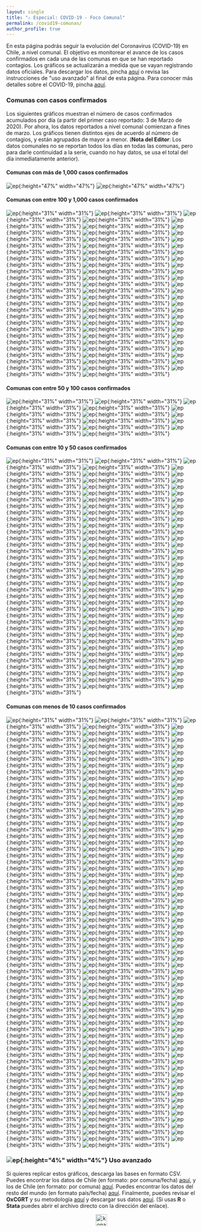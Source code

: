 ```yaml
---
layout: single
title: "⚠️ Especial: COVID-19 - Foco Comunal"
permalink: /covid19-comunas/
author_profile: true
---
```


En esta página podrás seguir la evolución del Coronavirus (COVID-19) en Chile, a nivel comunal. El objetivo es monitorear el avance de los casos confirmados en cada una de las comunas en que se han reportado contagios. Los gráficos se actualizarán a medida que se vayan registrando datos oficiales. Para descargar los datos, pincha [aquí](https://www.minsal.cl/nuevo-coronavirus-2019-ncov/casos-confirmados-en-chile-covid-19/) o revisa las instrucciones de "uso avanzado" al final de esta página. Para conocer más detalles sobre el COVID-19, pincha [aquí](https://www.minsal.cl/nuevo-coronavirus-2019-ncov/).


### Comunas con casos confirmados

Los siguientes gráficos muestran el número de casos confirmados acumulados por día (a partir del primer caso reportado: 3 de Marzo de 2020). Por ahora, los datos reportados a nivel comunal comienzan a fines de marzo. Los gráficos tienen distintos ejes de acuerdo al número de contagios, y están agrupados de mayor a menor. (**Nota del Editor**: Los datos comunales no se reportan todos los días en todas las comunas, pero para darle continuidad a la serie, cuando no hay datos, se usa el total del día inmediatamente anterior).


#### Comunas con más de 1,000 casos confirmados

![ep](/images/covid19/comunas/2000_Santiago.png){:height="47%" width="47%"}
![ep](/images/covid19/comunas/2000_Puente%20Alto.png){:height="47%" width="47%"}


#### Comunas con entre 100 y 1,000 casos confirmados

![ep](/images/covid19/comunas/1000_Angol.png){:height="31%" width="31%"}
![ep](/images/covid19/comunas/1000_Antofagasta.png){:height="31%" width="31%"}
![ep](/images/covid19/comunas/1000_Arica.png){:height="31%" width="31%"}
![ep](/images/covid19/comunas/1000_Cerrillos.png){:height="31%" width="31%"}
![ep](/images/covid19/comunas/1000_Cerro%20Navia.png){:height="31%" width="31%"}
![ep](/images/covid19/comunas/1000_Chillán.png){:height="31%" width="31%"}
![ep](/images/covid19/comunas/1000_Colina.png){:height="31%" width="31%"}
![ep](/images/covid19/comunas/1000_Concepción.png){:height="31%" width="31%"}
![ep](/images/covid19/comunas/1000_Conchalí.png){:height="31%" width="31%"}
![ep](/images/covid19/comunas/1000_El%20Bosque.png){:height="31%" width="31%"}
![ep](/images/covid19/comunas/1000_Estación%20Central.png){:height="31%" width="31%"}
![ep](/images/covid19/comunas/1000_Hualpén.png){:height="31%" width="31%"}
![ep](/images/covid19/comunas/1000_Huechuraba.png){:height="31%" width="31%"}
![ep](/images/covid19/comunas/1000_Independencia.png){:height="31%" width="31%"}
![ep](/images/covid19/comunas/1000_Iquique.png){:height="31%" width="31%"}
![ep](/images/covid19/comunas/1000_La%20Cisterna.png){:height="31%" width="31%"}
![ep](/images/covid19/comunas/1000_La%20Florida.png){:height="31%" width="31%"}
![ep](/images/covid19/comunas/1000_La%20Granja.png){:height="31%" width="31%"}
![ep](/images/covid19/comunas/1000_La%20Pintana.png){:height="31%" width="31%"}
![ep](/images/covid19/comunas/1000_La%20Reina.png){:height="31%" width="31%"}
![ep](/images/covid19/comunas/1000_Lampa.png){:height="31%" width="31%"}
![ep](/images/covid19/comunas/1000_Las%20Condes.png){:height="31%" width="31%"}
![ep](/images/covid19/comunas/1000_Lo%20Barnechea.png){:height="31%" width="31%"}
![ep](/images/covid19/comunas/1000_Lo%20Espejo.png){:height="31%" width="31%"}
![ep](/images/covid19/comunas/1000_Lo%20Prado.png){:height="31%" width="31%"}
![ep](/images/covid19/comunas/1000_Macul.png){:height="31%" width="31%"}
![ep](/images/covid19/comunas/1000_Maipú.png){:height="31%" width="31%"}
![ep](/images/covid19/comunas/1000_Mejillones.png){:height="31%" width="31%"}
![ep](/images/covid19/comunas/1000_Melipilla.png){:height="31%" width="31%"}
![ep](/images/covid19/comunas/1000_%C3%91u%C3%B1oa.png){:height="31%" width="31%"}
![ep](/images/covid19/comunas/1000_Osorno.png){:height="31%" width="31%"}
![ep](/images/covid19/comunas/1000_Pedro%20Aguirre%20Cerda.png){:height="31%" width="31%"}
![ep](/images/covid19/comunas/1000_Pe%C3%B1alolén.png){:height="31%" width="31%"}
![ep](/images/covid19/comunas/1000_Providencia.png){:height="31%" width="31%"}
![ep](/images/covid19/comunas/1000_Pudahuel.png){:height="31%" width="31%"}
![ep](/images/covid19/comunas/1000_Punta%20Arenas.png){:height="31%" width="31%"}
![ep](/images/covid19/comunas/1000_Quilicura.png){:height="31%" width="31%"}
![ep](/images/covid19/comunas/1000_Quinta%20Normal.png){:height="31%" width="31%"}
![ep](/images/covid19/comunas/1000_Recoleta.png){:height="31%" width="31%"}
![ep](/images/covid19/comunas/1000_Renca.png){:height="31%" width="31%"}
![ep](/images/covid19/comunas/1000_San%20Bernardo.png){:height="31%" width="31%"}
![ep](/images/covid19/comunas/1000_San%20Joaquín.png){:height="31%" width="31%"}
![ep](/images/covid19/comunas/1000_San%20Miguel.png){:height="31%" width="31%"}
![ep](/images/covid19/comunas/1000_San%20Pedro%20de%20la%20Paz.png){:height="31%" width="31%"}
![ep](/images/covid19/comunas/1000_San%20Ramón.png){:height="31%" width="31%"}
![ep](/images/covid19/comunas/1000_Talca.png){:height="31%" width="31%"}
![ep](/images/covid19/comunas/1000_Talcahuano.png){:height="31%" width="31%"}
![ep](/images/covid19/comunas/1000_Temuco.png){:height="31%" width="31%"}
![ep](/images/covid19/comunas/1000_Valdivia.png){:height="31%" width="31%"}
![ep](/images/covid19/comunas/1000_Valparaíso.png){:height="31%" width="31%"}
![ep](/images/covid19/comunas/1000_Vi%C3%B1a%20del%20Mar.png){:height="31%" width="31%"}
![ep](/images/covid19/comunas/1000_Vitacura.png){:height="31%" width="31%"}


#### Comunas con entre 50 y 100 casos confirmados

![ep](/images/covid19/comunas/100_Buin.png){:height="31%" width="31%"}
![ep](/images/covid19/comunas/100_Bulnes.png){:height="31%" width="31%"}
![ep](/images/covid19/comunas/100_Calama.png){:height="31%" width="31%"}
![ep](/images/covid19/comunas/100_Chiguayante.png){:height="31%" width="31%"}
![ep](/images/covid19/comunas/100_Chillán%20Viejo.png){:height="31%" width="31%"}
![ep](/images/covid19/comunas/100_Padre%20Hurtado.png){:height="31%" width="31%"}
![ep](/images/covid19/comunas/100_Padre%20Las%20Casas.png){:height="31%" width="31%"}
![ep](/images/covid19/comunas/100_Pe%C3%B1aflor.png){:height="31%" width="31%"}
![ep](/images/covid19/comunas/100_San%20Antonio.png){:height="31%" width="31%"}
![ep](/images/covid19/comunas/100_Tomé.png){:height="31%" width="31%"}
![ep](/images/covid19/comunas/100_Victoria.png){:height="31%" width="31%"}
![ep](/images/covid19/comunas/100_Yungay.png){:height="31%" width="31%"}


#### Comunas con entre 10 y 50 casos confirmados

![ep](/images/covid19/comunas/50_Algarrobo.png){:height="31%" width="31%"}
![ep](/images/covid19/comunas/50_Ancud.png){:height="31%" width="31%"}
![ep](/images/covid19/comunas/50_Cabo%20de%20Hornos.png){:height="31%" width="31%"}
![ep](/images/covid19/comunas/50_Cabrero.png){:height="31%" width="31%"}
![ep](/images/covid19/comunas/50_Calera%20de%20Tango.png){:height="31%" width="31%"}
![ep](/images/covid19/comunas/50_Carahue.png){:height="31%" width="31%"}
![ep](/images/covid19/comunas/50_Cauquenes.png){:height="31%" width="31%"}
![ep](/images/covid19/comunas/50_Coihueco.png){:height="31%" width="31%"}
![ep](/images/covid19/comunas/50_Concón.png){:height="31%" width="31%"}
![ep](/images/covid19/comunas/50_Constitución.png){:height="31%" width="31%"}
![ep](/images/covid19/comunas/50_Copiapó.png){:height="31%" width="31%"}
![ep](/images/covid19/comunas/50_Coquimbo.png){:height="31%" width="31%"}
![ep](/images/covid19/comunas/50_Coronel.png){:height="31%" width="31%"}
![ep](/images/covid19/comunas/50_Curacaví.png){:height="31%" width="31%"}
![ep](/images/covid19/comunas/50_Curicó.png){:height="31%" width="31%"}
![ep](/images/covid19/comunas/50_El%20Monte.png){:height="31%" width="31%"}
![ep](/images/covid19/comunas/50_El%20Tabo.png){:height="31%" width="31%"}
![ep](/images/covid19/comunas/50_Ercilla.png){:height="31%" width="31%"}
![ep](/images/covid19/comunas/50_Gorbea.png){:height="31%" width="31%"}
![ep](/images/covid19/comunas/50_Hualqui.png){:height="31%" width="31%"}
![ep](/images/covid19/comunas/50_Illapel.png){:height="31%" width="31%"}
![ep](/images/covid19/comunas/50_Isla%20de%20Maipo.png){:height="31%" width="31%"}
![ep](/images/covid19/comunas/50_La%20Calera.png){:height="31%" width="31%"}
![ep](/images/covid19/comunas/50_La%20Serena.png){:height="31%" width="31%"}
![ep](/images/covid19/comunas/50_La%20Unión.png){:height="31%" width="31%"}
![ep](/images/covid19/comunas/50_Lautaro.png){:height="31%" width="31%"}
![ep](/images/covid19/comunas/50_Limache.png){:height="31%" width="31%"}
![ep](/images/covid19/comunas/50_Linares.png){:height="31%" width="31%"}
![ep](/images/covid19/comunas/50_Loncoche.png){:height="31%" width="31%"}
![ep](/images/covid19/comunas/50_Los%20Andes.png){:height="31%" width="31%"}
![ep](/images/covid19/comunas/50_Los%20Ángeles.png){:height="31%" width="31%"}
![ep](/images/covid19/comunas/50_Machalí.png){:height="31%" width="31%"}
![ep](/images/covid19/comunas/50_María%20Elena.png){:height="31%" width="31%"}
![ep](/images/covid19/comunas/50_Maule.png){:height="31%" width="31%"}
![ep](/images/covid19/comunas/50_Nacimiento.png){:height="31%" width="31%"}
![ep](/images/covid19/comunas/50_Nueva%20Imperial.png){:height="31%" width="31%"}
![ep](/images/covid19/comunas/50_Ovalle.png){:height="31%" width="31%"}
![ep](/images/covid19/comunas/50_Paine.png){:height="31%" width="31%"}
![ep](/images/covid19/comunas/50_Penco.png){:height="31%" width="31%"}
![ep](/images/covid19/comunas/50_Pica.png){:height="31%" width="31%"}
![ep](/images/covid19/comunas/50_Pinto.png){:height="31%" width="31%"}
![ep](/images/covid19/comunas/50_Pirque.png){:height="31%" width="31%"}
![ep](/images/covid19/comunas/50_Pitrufquén.png){:height="31%" width="31%"}
![ep](/images/covid19/comunas/50_Pucón.png){:height="31%" width="31%"}
![ep](/images/covid19/comunas/50_Puerto%20Montt.png){:height="31%" width="31%"}
![ep](/images/covid19/comunas/50_Purranque.png){:height="31%" width="31%"}
![ep](/images/covid19/comunas/50_Quillón.png){:height="31%" width="31%"}
![ep](/images/covid19/comunas/50_Quillota.png){:height="31%" width="31%"}
![ep](/images/covid19/comunas/50_Quilpué.png){:height="31%" width="31%"}
![ep](/images/covid19/comunas/50_Rancagua.png){:height="31%" width="31%"}
![ep](/images/covid19/comunas/50_Ránquil.png){:height="31%" width="31%"}
![ep](/images/covid19/comunas/50_Río%20Bueno.png){:height="31%" width="31%"}
![ep](/images/covid19/comunas/50_Río%20Negro.png){:height="31%" width="31%"}
![ep](/images/covid19/comunas/50_Romeral.png){:height="31%" width="31%"}
![ep](/images/covid19/comunas/50_Saavedra.png){:height="31%" width="31%"}
![ep](/images/covid19/comunas/50_San%20Carlos.png){:height="31%" width="31%"}
![ep](/images/covid19/comunas/50_San%20Clemente.png){:height="31%" width="31%"}
![ep](/images/covid19/comunas/50_San%20Felipe.png){:height="31%" width="31%"}
![ep](/images/covid19/comunas/50_San%20Ignacio.png){:height="31%" width="31%"}
![ep](/images/covid19/comunas/50_San%20Javier.png){:height="31%" width="31%"}
![ep](/images/covid19/comunas/50_San%20José%20de%20Maipo.png){:height="31%" width="31%"}
![ep](/images/covid19/comunas/50_San%20Juan%20de%20la%20Costa.png){:height="31%" width="31%"}
![ep](/images/covid19/comunas/50_San%20Nicolás.png){:height="31%" width="31%"}
![ep](/images/covid19/comunas/50_San%20Pedro.png){:height="31%" width="31%"}
![ep](/images/covid19/comunas/50_Santa%20María.png){:height="31%" width="31%"}
![ep](/images/covid19/comunas/50_Santo%20Domingo.png){:height="31%" width="31%"}
![ep](/images/covid19/comunas/50_Talagante.png){:height="31%" width="31%"}
![ep](/images/covid19/comunas/50_Til%20Til.png){:height="31%" width="31%"}
![ep](/images/covid19/comunas/50_Tocopilla.png){:height="31%" width="31%"}
![ep](/images/covid19/comunas/50_Vallenar.png){:height="31%" width="31%"}
![ep](/images/covid19/comunas/50_Vilcún.png){:height="31%" width="31%"}
![ep](/images/covid19/comunas/50_Villa%20Alemana.png){:height="31%" width="31%"}
![ep](/images/covid19/comunas/50_Villarrica.png){:height="31%" width="31%"}


#### Comunas con menos de 10 casos confirmados

![ep](/images/covid19/comunas/10_Andacollo.png){:height="31%" width="31%"}
![ep](/images/covid19/comunas/10_Arauco.png){:height="31%" width="31%"}
![ep](/images/covid19/comunas/10_Aysén.png){:height="31%" width="31%"}
![ep](/images/covid19/comunas/10_Cabildo.png){:height="31%" width="31%"}
![ep](/images/covid19/comunas/10_Calbuco.png){:height="31%" width="31%"}
![ep](/images/covid19/comunas/10_Caldera.png){:height="31%" width="31%"}
![ep](/images/covid19/comunas/10_Calle%20Larga.png){:height="31%" width="31%"}
![ep](/images/covid19/comunas/10_Canela.png){:height="31%" width="31%"}
![ep](/images/covid19/comunas/10_Cartagena.png){:height="31%" width="31%"}
![ep](/images/covid19/comunas/10_Casablanca.png){:height="31%" width="31%"}
![ep](/images/covid19/comunas/10_Castro.png){:height="31%" width="31%"}
![ep](/images/covid19/comunas/10_Catemu.png){:height="31%" width="31%"}
![ep](/images/covid19/comunas/10_Chaitén.png){:height="31%" width="31%"}
![ep](/images/covid19/comunas/10_Chanco.png){:height="31%" width="31%"}
![ep](/images/covid19/comunas/10_Chile%20Chico.png){:height="31%" width="31%"}
![ep](/images/covid19/comunas/10_Chimbarongo.png){:height="31%" width="31%"}
![ep](/images/covid19/comunas/10_CholChol.png){:height="31%" width="31%"}
![ep](/images/covid19/comunas/10_Coelemu.png){:height="31%" width="31%"}
![ep](/images/covid19/comunas/10_Coinco.png){:height="31%" width="31%"}
![ep](/images/covid19/comunas/10_Colbún.png){:height="31%" width="31%"}
![ep](/images/covid19/comunas/10_Collipulli.png){:height="31%" width="31%"}
![ep](/images/covid19/comunas/10_Corral.png){:height="31%" width="31%"}
![ep](/images/covid19/comunas/10_Coyhaique.png){:height="31%" width="31%"}
![ep](/images/covid19/comunas/10_Cunco.png){:height="31%" width="31%"}
![ep](/images/covid19/comunas/10_Curacautín.png){:height="31%" width="31%"}
![ep](/images/covid19/comunas/10_Curanilahue.png){:height="31%" width="31%"}
![ep](/images/covid19/comunas/10_Curarrehue.png){:height="31%" width="31%"}
![ep](/images/covid19/comunas/10_Curepto.png){:height="31%" width="31%"}
![ep](/images/covid19/comunas/10_Diego%20de%20Almagro.png){:height="31%" width="31%"}
![ep](/images/covid19/comunas/10_Do%C3%B1ihue.png){:height="31%" width="31%"}
![ep](/images/covid19/comunas/10_El%20Carmen.png){:height="31%" width="31%"}
![ep](/images/covid19/comunas/10_El%20Quisco.png){:height="31%" width="31%"}
![ep](/images/covid19/comunas/10_Florida.png){:height="31%" width="31%"}
![ep](/images/covid19/comunas/10_Freire.png){:height="31%" width="31%"}
![ep](/images/covid19/comunas/10_Freirina.png){:height="31%" width="31%"}
![ep](/images/covid19/comunas/10_Frutillar.png){:height="31%" width="31%"}
![ep](/images/covid19/comunas/10_Futrono.png){:height="31%" width="31%"}
![ep](/images/covid19/comunas/10_Galvarino.png){:height="31%" width="31%"}
![ep](/images/covid19/comunas/10_Graneros.png){:height="31%" width="31%"}
![ep](/images/covid19/comunas/10_Hijuelas.png){:height="31%" width="31%"}
![ep](/images/covid19/comunas/10_Hualaihué.png){:height="31%" width="31%"}
![ep](/images/covid19/comunas/10_Huara.png){:height="31%" width="31%"}
![ep](/images/covid19/comunas/10_Huasco.png){:height="31%" width="31%"}
![ep](/images/covid19/comunas/10_Isla%20de%20Pascua.png){:height="31%" width="31%"}
![ep](/images/covid19/comunas/10_La%20Cruz.png){:height="31%" width="31%"}
![ep](/images/covid19/comunas/10_La%20Ligua.png){:height="31%" width="31%"}
![ep](/images/covid19/comunas/10_Lago%20Ranco.png){:height="31%" width="31%"}
![ep](/images/covid19/comunas/10_Lanco.png){:height="31%" width="31%"}
![ep](/images/covid19/comunas/10_Las%20Cabras.png){:height="31%" width="31%"}
![ep](/images/covid19/comunas/10_Licantén.png){:height="31%" width="31%"}
![ep](/images/covid19/comunas/10_Litueche.png){:height="31%" width="31%"}
![ep](/images/covid19/comunas/10_Llaillay.png){:height="31%" width="31%"}
![ep](/images/covid19/comunas/10_Llanquihue.png){:height="31%" width="31%"}
![ep](/images/covid19/comunas/10_Longaví.png){:height="31%" width="31%"}
![ep](/images/covid19/comunas/10_Los%20Álamos.png){:height="31%" width="31%"}
![ep](/images/covid19/comunas/10_Los%20Muermos.png){:height="31%" width="31%"}
![ep](/images/covid19/comunas/10_Los%20Sauces.png){:height="31%" width="31%"}
![ep](/images/covid19/comunas/10_Los%20Vilos.png){:height="31%" width="31%"}
![ep](/images/covid19/comunas/10_Lota.png){:height="31%" width="31%"}
![ep](/images/covid19/comunas/10_Lumaco.png){:height="31%" width="31%"}
![ep](/images/covid19/comunas/10_Máfil.png){:height="31%" width="31%"}
![ep](/images/covid19/comunas/10_María%20Pinto.png){:height="31%" width="31%"}
![ep](/images/covid19/comunas/10_Mariquina.png){:height="31%" width="31%"}
![ep](/images/covid19/comunas/10_Maullín.png){:height="31%" width="31%"}
![ep](/images/covid19/comunas/10_Molina.png){:height="31%" width="31%"}
![ep](/images/covid19/comunas/10_Mostazal.png){:height="31%" width="31%"}
![ep](/images/covid19/comunas/10_Mulchén.png){:height="31%" width="31%"}
![ep](/images/covid19/comunas/10_Nancagua.png){:height="31%" width="31%"}
![ep](/images/covid19/comunas/10_Natales.png){:height="31%" width="31%"}
![ep](/images/covid19/comunas/10_Navidad.png){:height="31%" width="31%"}
![ep](/images/covid19/comunas/10_Negrete.png){:height="31%" width="31%"}
![ep](/images/covid19/comunas/10_Ninhue.png){:height="31%" width="31%"}
![ep](/images/covid19/comunas/10_%C3%91iquén.png){:height="31%" width="31%"}
![ep](/images/covid19/comunas/10_Olivar.png){:height="31%" width="31%"}
![ep](/images/covid19/comunas/10_Olmué.png){:height="31%" width="31%"}
![ep](/images/covid19/comunas/10_Paillaco.png){:height="31%" width="31%"}
![ep](/images/covid19/comunas/10_Papudo.png){:height="31%" width="31%"}
![ep](/images/covid19/comunas/10_Parral.png){:height="31%" width="31%"}
![ep](/images/covid19/comunas/10_Pelarco.png){:height="31%" width="31%"}
![ep](/images/covid19/comunas/10_Pelluhue.png){:height="31%" width="31%"}
![ep](/images/covid19/comunas/10_Pemuco.png){:height="31%" width="31%"}
![ep](/images/covid19/comunas/10_Pencahue.png){:height="31%" width="31%"}
![ep](/images/covid19/comunas/10_Perquenco.png){:height="31%" width="31%"}
![ep](/images/covid19/comunas/10_Petorca.png){:height="31%" width="31%"}
![ep](/images/covid19/comunas/10_Peumo.png){:height="31%" width="31%"}
![ep](/images/covid19/comunas/10_Placilla.png){:height="31%" width="31%"}
![ep](/images/covid19/comunas/10_Porvenir.png){:height="31%" width="31%"}
![ep](/images/covid19/comunas/10_Pozo%20Almonte.png){:height="31%" width="31%"}
![ep](/images/covid19/comunas/10_Primavera.png){:height="31%" width="31%"}
![ep](/images/covid19/comunas/10_Puchuncaví.png){:height="31%" width="31%"}
![ep](/images/covid19/comunas/10_Puerto%20Octay.png){:height="31%" width="31%"}
![ep](/images/covid19/comunas/10_Puerto%20Varas.png){:height="31%" width="31%"}
![ep](/images/covid19/comunas/10_Punitaqui.png){:height="31%" width="31%"}
![ep](/images/covid19/comunas/10_Purén.png){:height="31%" width="31%"}
![ep](/images/covid19/comunas/10_Putaendo.png){:height="31%" width="31%"}
![ep](/images/covid19/comunas/10_Puyehue.png){:height="31%" width="31%"}
![ep](/images/covid19/comunas/10_Quinchao.png){:height="31%" width="31%"}
![ep](/images/covid19/comunas/10_Quinta%20de%20Tilcoco.png){:height="31%" width="31%"}
![ep](/images/covid19/comunas/10_Quintero.png){:height="31%" width="31%"}
![ep](/images/covid19/comunas/10_Quirihue.png){:height="31%" width="31%"}
![ep](/images/covid19/comunas/10_Rauco.png){:height="31%" width="31%"}
![ep](/images/covid19/comunas/10_Renaico.png){:height="31%" width="31%"}
![ep](/images/covid19/comunas/10_Rengo.png){:height="31%" width="31%"}
![ep](/images/covid19/comunas/10_Requínoa.png){:height="31%" width="31%"}
![ep](/images/covid19/comunas/10_Retiro.png){:height="31%" width="31%"}
![ep](/images/covid19/comunas/10_Rinconada.png){:height="31%" width="31%"}
![ep](/images/covid19/comunas/10_Río%20Claro.png){:height="31%" width="31%"}
![ep](/images/covid19/comunas/10_Río%20Hurtado.png){:height="31%" width="31%"}
![ep](/images/covid19/comunas/10_Sagrada%20Familia.png){:height="31%" width="31%"}
![ep](/images/covid19/comunas/10_Salamanca.png){:height="31%" width="31%"}
![ep](/images/covid19/comunas/10_San%20Esteban.png){:height="31%" width="31%"}
![ep](/images/covid19/comunas/10_San%20Fabián.png){:height="31%" width="31%"}
![ep](/images/covid19/comunas/10_San%20Fernando.png){:height="31%" width="31%"}
![ep](/images/covid19/comunas/10_San%20Gregorio.png){:height="31%" width="31%"}
![ep](/images/covid19/comunas/10_San%20Pablo.png){:height="31%" width="31%"}
![ep](/images/covid19/comunas/10_San%20Pedro%20de%20Atacama.png){:height="31%" width="31%"}
![ep](/images/covid19/comunas/10_San%20Rafael.png){:height="31%" width="31%"}
![ep](/images/covid19/comunas/10_San%20Vicente%20de%20Tagua%20Tagua.png){:height="31%" width="31%"}
![ep](/images/covid19/comunas/10_Santa%20Bárbara.png){:height="31%" width="31%"}
![ep](/images/covid19/comunas/10_Santa%20Cruz.png){:height="31%" width="31%"}
![ep](/images/covid19/comunas/10_Santa%20Juana.png){:height="31%" width="31%"}
![ep](/images/covid19/comunas/10_Taltal.png){:height="31%" width="31%"}
![ep](/images/covid19/comunas/10_Teno.png){:height="31%" width="31%"}
![ep](/images/covid19/comunas/10_Teodoro%20Schmidt.png){:height="31%" width="31%"}
![ep](/images/covid19/comunas/10_Tierra%20Amarilla.png){:height="31%" width="31%"}
![ep](/images/covid19/comunas/10_Tirúa.png){:height="31%" width="31%"}
![ep](/images/covid19/comunas/10_Toltén.png){:height="31%" width="31%"}
![ep](/images/covid19/comunas/10_Tortel.png){:height="31%" width="31%"}
![ep](/images/covid19/comunas/10_Traiguén.png){:height="31%" width="31%"}
![ep](/images/covid19/comunas/10_Tucapel.png){:height="31%" width="31%"}
![ep](/images/covid19/comunas/10_Vicu%C3%B1a.png){:height="31%" width="31%"}
![ep](/images/covid19/comunas/10_Villa%20Alegre.png){:height="31%" width="31%"}
![ep](/images/covid19/comunas/10_Yerbas%20Buenas.png){:height="31%" width="31%"}
![ep](/images/covid19/comunas/10_Yumbel.png){:height="31%" width="31%"}


### ![ep](/images/pc.png){:height="4%" width="4%"} Uso avanzado

Si quieres replicar estos gráficos, descarga las bases en formato CSV. Puedes encontrar los datos de Chile (en formato: por comuna/fecha) [aquí](https://raw.githubusercontent.com/tresquintos/tresquintos.github.io/master/files/covid19_chile_fechacomuna1.csv), y los de Chile (en formato: por comuna) [aquí](https://raw.githubusercontent.com/tresquintos/tresquintos.github.io/master/files/covid19_chile_fechacomuna2.csv). Puedes encontrar los datos del resto del mundo (en formato país/fecha) [aquí](https://raw.githubusercontent.com/tresquintos/tresquintos.github.io/master/files/covid19_mundo_fechapais.csv). Finalmente, puedes revisar el **OxCGRT** y su metodología [aquí](https://www.bsg.ox.ac.uk/research/research-projects/coronavirus-government-response-tracker) y descargar sus datos [aquí](https://raw.githubusercontent.com/tresquintos/tresquintos.github.io/master/files/covid19_stringency.csv). (Si usas **R** o **Stata** puedes abrir el archivo directo con la dirección del enlace).

<style>
.aligncenter {
    text-align: center;
}
</style>
<p class="aligncenter">
    <img src="/images/nes.png" width="30" height="30" alt="konami" />
</p>
<script src="/js/topsecret.js"></script>


<!-- Favicon -->
<link rel="apple-touch-icon" sizes="180x180" href="/apple-touch-icon.png">
<link rel="icon" type="image/png" sizes="32x32" href="/favicon-32x32.png">
<link rel="icon" type="image/png" sizes="16x16" href="/favicon-16x16.png">
<link rel="manifest" href="/site.webmanifest">
<link rel="mask-icon" href="/safari-pinned-tab.svg" color="#5bbad5">
<meta name="msapplication-TileColor" content="#b91d47">
<meta name="theme-color" content="#ffffff">
